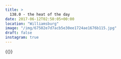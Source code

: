 ```yaml
---
title: >
  138.0 - the heat of the day
date: 2017-06-12T02:50:05+00:00
location: "Williamsburg"
image: "/img/67502e7d7acb5e30ee1724ae1676b115.jpg"
draft: false
instagram: true
---
```


{{<photo src="/img/67502e7d7acb5e30ee1724ae1676b115.jpg">}}
